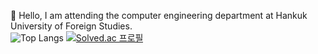🔭 Hello, I am attending the computer engineering department at Hankuk University of Foreign Studies.\
![Top Langs](https://github-readme-stats.vercel.app/api/top-langs/?username=yumin1020&layout=compact)
[![Solved.ac
프로필](http://mazassumnida.wtf/api/v2/generate_badge?boj=yeoy0909)](https://solved.ac/yeoy0909)

<!--
**yumin1020/yumin1020** is a ✨ _special_ ✨ repository because its `README.md` (this file) appears on your GitHub profile.

Here are some ideas to get you started:

- 🔭 I’m currently working on ...
- 👯 I’m looking to collaborate on ...
- 🤔 I’m looking for help with ...
- 💬 Ask me about ...
- 📫 How to reach me: ...
- 😄 Pronouns: ...
- ⚡ Fun fact: ...
-->
